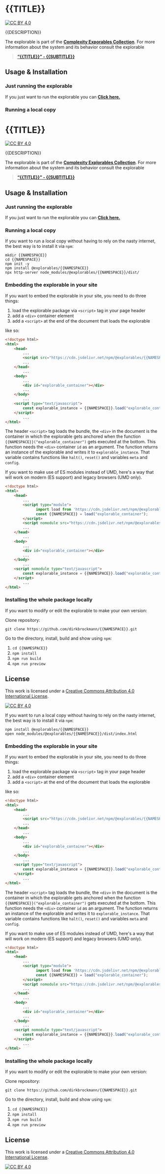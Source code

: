 [cc-by]: http://creativecommons.org/licenses/by/4.0/
[cc-by-image]: https://i.creativecommons.org/l/by/4.0/88x31.png
[cc-by-shield]: https://img.shields.io/badge/License-CC%20BY%204.0-lightgrey.svg

# {{TITLE}}

[![CC BY 4.0][cc-by-shield]][cc-by]

{{DESCRIPTION}}

The explorable is part of the [**Complexity Exporables Collection**](https://www.complexity-explorables.org). For more information about the system and its behavior consult the explorable
> [**“{{TITLE}}” - {{SUBTITLE}}**](https://www.complexity-explorables.org/explorables/{{NAME}})

## Usage & Installation

### Just running the explorable

If you just want to run the explorable you can [**Click here.**](https://raw.githack.com/dirkbrockmann/{{NAMESPACE}}/main/dist/index.html)
 

### Running a local copy
[cc-by]: http://creativecommons.org/licenses/by/4.0/
[cc-by-image]: https://i.creativecommons.org/l/by/4.0/88x31.png
[cc-by-shield]: https://img.shields.io/badge/License-CC%20BY%204.0-lightgrey.svg

# {{TITLE}}

[![CC BY 4.0][cc-by-shield]][cc-by]

{{DESCRIPTION}}

The explorable is part of the [**Complexity Explorables Collection**](https://www.complexity-explorables.org). For more information about the system and its behavior consult the explorable
> [**“{{TITLE}}” - {{SUBTITLE}}**](https://www.complexity-explorables.org/explorables/{{NAME}})

## Usage & Installation

### Just running the explorable

If you just want to run the explorable you can [**Click here.**](https://raw.githack.com/dirkbrockmann/{{NAMESPACE}}/main/dist/index.html)
 

### Running a local copy

If you want to run a local copy without having to rely on the nasty internet, the best way
is to install it via `npm`:

```shell
mkdir {{NAMESPACE}}
cd {{NAMESPACE}}
npm init -y
npm install @explorables/{{NAMESPACE}}
npx http-server node_modules/@explorables/{{NAMESPACE}}/dist/ 
```

### Embedding the explorable in your site

If you want to embed the explorable in your site, you need to do three things:

1. load the explorable package via `<script>` tag in your page header
2. add a `<div>` container element
3. add a `<script>` at the end of the document that loads the explorable
	
like so:

```html
<!doctype html>
<html>
	<head>
		...
		<script src="https://cdn.jsdelivr.net/npm/@explorables/{{NAMESPACE}}/dist/index.umd.js"></script>
		...
	</head>
		...
	<body>
		...
	    <div id="explorable_container"></div>
		...
	</body>
		...
	<script type="text/javascript">
		const explorable_instance = {{NAMESPACE}}.load("explorable_container")
	</script>
		...
</html>
```

The header `<script>` tag loads the bundle, the `<div>` in the document is the container in which the explorable gets anchored when the function `{{NAMESPACE}}("explorable_container")` gets executed at the bottom. This function needs the `<div>` container `id` as an argument. The function returns an instance of the explorable and writes it to `explorable_instance`. That variable contains functions like `halt()`, `reset()` and variables `meta` and `config`.
	
If you want to make use of ES modules instead of UMD, here's a way that will work on modern (ES support) and legacy browsers (UMD only).

```html
<!doctype html>
<html>
	<head>
		...
	    <script type="module">
	  	      import load from 'https://cdn.jsdelivr.net/npm/@explorables/{{NAMESPACE}}/dist/index.es.js';
	  	      const {{NAMESPACE}} = load("explorable_container");
	    </script>
	    <script nomodule src="https://cdn.jsdelivr.net/npm/@explorables/{{NAMESPACE}}/dist/index.umd.js"></script>	  
		...
	</head>
		...
	<body>
		...
	    <div id="explorable_container"></div>
		...
	</body>
		...
	<script nomodule type="text/javascript">
		const explorable_instance = {{NAMESPACE}}.load("explorable_container")
	</script>
		...
</html>
```
	


### Installing the whole package locally

If you want to modify or edit the explorable to make your own version: 

Clone repository:

```shell
git clone https://github.com/dirkbrockmann/{{NAMESPACE}}.git
```


Go to the directory, install, build and show using `npm`:

1. `cd {{NAMESPACE}}`
2. `npm install`
3. `npm run build`
3. `npm run preview`

## License

This work is licensed under a
[Creative Commons Attribution 4.0 International License][cc-by].

[![CC BY 4.0][cc-by-image]][cc-by]



If you want to run a local copy without having to rely on the nasty internet, the best way
is to install it via `npm`:

```shell
npm install @explorables/{{NAMESPACE}}
open node_modules/@explorables/{{NAMESPACE}}/dist/index.html 
```

### Embedding the explorable in your site

If you want to embed the explorable in your site, you need to do three things:

1. load the explorable package via `<script>` tag in your page header
2. add a `<div>` container element
3. add a `<script>` at the end of the document that loads the explorable
	
like so:

```html
<!doctype html>
<html>
	<head>
		...
		<script src="https://cdn.jsdelivr.net/npm/@explorables/{{NAMESPACE}}/dist/index.umd.js"></script>
		...
	</head>
		...
	<body>
		...
	    <div id="explorable_container"></div>
		...
	</body>
		...
	<script type="text/javascript">
		const explorable_instance = {{NAMESPACE}}.load("explorable_container")
	</script>
		...
</html>
```

The header `<script>` tag loads the bundle, the `<div>` in the document is the container in which the explorable gets anchored when the function `{{NAMESPACE}}("explorable_container")` gets executed at the bottom. This function needs the `<div>` container `id` as an argument. The function returns an instance of the explorable and writes it to `explorable_instance`. That variable contains functions like `halt()`, `reset()` and variables `meta` and `config`.
	
If you want to make use of ES modules instead of UMD, here's a way that will work on modern (ES support) and legacy browsers (UMD only).

```html
<!doctype html>
<html>
	<head>
		...
	    <script type="module">
	  	      import load from 'https://cdn.jsdelivr.net/npm/@explorables/{{NAMESPACE}}/dist/index.es.js';
	  	      const {{NAMESPACE}} = load("explorable_container");
	    </script>
	    <script nomodule src="https://cdn.jsdelivr.net/npm/@explorables/{{NAMESPACE}}/dist/index.umd.js"></script>	  
		...
	</head>
		...
	<body>
		...
	    <div id="explorable_container"></div>
		...
	</body>
		...
	<script nomodule type="text/javascript">
		const explorable_instance = {{NAMESPACE}}.load("explorable_container")
	</script>
		...
</html>
```
	


### Installing the whole package locally

If you want to modify or edit the explorable to make your own version: 

Clone repository:

```shell
git clone https://github.com/dirkbrockmann/{{NAMESPACE}}.git
```


Go to the directory, install, build and show using `npm`:

1. `cd {{NAMESPACE}}`
2. `npm install`
3. `npm run build`
3. `npm run preview`

## License

This work is licensed under a
[Creative Commons Attribution 4.0 International License][cc-by].

[![CC BY 4.0][cc-by-image]][cc-by]


